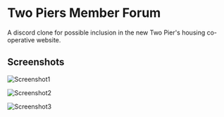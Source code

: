 # Two Piers Member Forum

A discord clone for possible inclusion in the new Two Pier's housing co-operative website.

## Screenshots

![Screenshot1](https://user-images.githubusercontent.com/119585058/269673442-afd2ee03-42a4-477c-b690-02698695b477.png)

![Screenshot2](https://user-images.githubusercontent.com/119585058/269697436-894f03f7-c348-4fcd-bf58-beba7cff4ee4.png)

![Screenshot3](https://user-images.githubusercontent.com/119585058/269673754-13150c3d-5e49-4b94-b949-21776ca99743.png)
